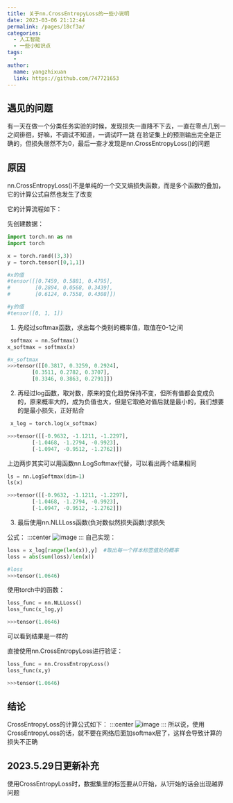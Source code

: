 ```yaml
---
title: 关于nn.CrossEntropyLoss的一些小说明
date: 2023-03-06 21:12:44
permalink: /pages/18cf3a/
categories:
  - 人工智能
  - 一些小知识点
tags:
  - 
author: 
  name: yangzhixuan
  link: https://github.com/747721653
---
```

## 遇见的问题
有一天在做一个分类任务实验的时候，发现损失一直降不下去，一直在零点几到一之间徘徊，好嘛，不调试不知道，一调试吓一跳
在验证集上的预测输出完全是正确的，但损失居然不为0，最后一查才发现是nn.CrossEntropyLoss()的问题

## 原因
nn.CrossEntropyLoss()不是单纯的一个交叉熵损失函数，而是多个函数的叠加，它的计算公式自然也发生了改变

它的计算流程如下：

先创建数据：
```python
import torch.nn as nn
import torch

x = torch.rand((3,3))
y = torch.tensor([0,1,1])

#x的值
#tensor([[0.7459, 0.5881, 0.4795],
#        [0.2894, 0.0568, 0.3439],
#        [0.6124, 0.7558, 0.4308]])

#y的值
#tensor([0, 1, 1])
```

1. 先经过softmax函数，求出每个类别的概率值，取值在0-1之间
```python
 softmax = nn.Softmax()
x_softmax = softmax(x)

#x_softmax
>>>tensor([[0.3817, 0.3259, 0.2924],
        [0.3511, 0.2782, 0.3707],
        [0.3346, 0.3863, 0.2791]])
```
2. 再经过log函数，取对数，原来的变化趋势保持不变，但所有值都会变成负的，原来概率大的，成为负值也大，但是它取绝对值后就是最小的，我们想要的是最小损失，正好贴合
```python
 x_log = torch.log(x_softmax)

>>>tensor([[-0.9632, -1.1211, -1.2297],
        [-1.0468, -1.2794, -0.9923],
        [-1.0947, -0.9512, -1.2762]])
```
上边两步其实可以用函数nn.LogSoftmax代替，可以看出两个结果相同
```python
ls = nn.LogSoftmax(dim=1)
ls(x)

>>>tensor([[-0.9632, -1.1211, -1.2297],
        [-1.0468, -1.2794, -0.9923],
        [-1.0947, -0.9512, -1.2762]])
```
3. 最后使用nn.NLLLoss函数(负对数似然损失函数)求损失

公式：
:::center
![image](https://cdn.staticaly.com/gh/747721653/image-store@master/tips/image.455cuujzwey0.jpg)
:::
自己实现：
```python
loss = x_log[range(len(x)),y]  #取出每一个样本标签值处的概率
loss = abs(sum(loss)/len(x))

#loss
>>>tensor(1.0646)
```
使用torch中的函数：
```python
loss_func = nn.NLLLoss()
loss_func(x_log,y)

>>>tensor(1.0646)
```
可以看到结果是一样的

直接使用nn.CrossEntropyLoss进行验证：
```python
loss_func = nn.CrossEntropyLoss()
loss_func(x,y)

>>>tensor(1.0646)
```

## 结论
CrossEntropyLoss的计算公式如下：
:::center
![image](https://cdn.staticaly.com/gh/747721653/image-store@master/tips/image.3yy1gue4jao0.jpg)
:::
所以说，使用CrossEntropyLoss的话，就不要在网络后面加softmax层了，这样会导致计算的损失不正确


## 2023.5.29日更新补充
使用CrossEntropyLoss时，数据集里的标签要从0开始，从1开始的话会出现越界问题
